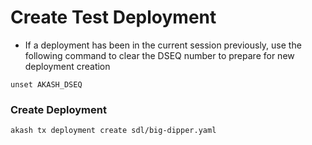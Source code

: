 # Create Test Deployment

* If a deployment has been in the current session previously, use the following command to clear the DSEQ number to prepare for new deployment creation

```
unset AKASH_DSEQ
```

### **Create Deployment**

```
akash tx deployment create sdl/big-dipper.yaml
```
